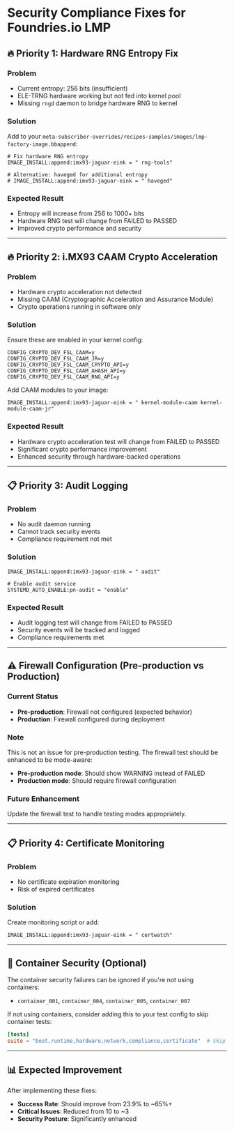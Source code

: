 # Security Compliance Fixes for Foundries.io LMP

## 🔥 Priority 1: Hardware RNG Entropy Fix

### Problem
- Current entropy: 256 bits (insufficient)
- ELE-TRNG hardware working but not fed into kernel pool
- Missing `rngd` daemon to bridge hardware RNG to kernel

### Solution
Add to your `meta-subscriber-overrides/recipes-samples/images/lmp-factory-image.bbappend`:

```bitbake
# Fix hardware RNG entropy
IMAGE_INSTALL:append:imx93-jaguar-eink = " rng-tools"

# Alternative: haveged for additional entropy
# IMAGE_INSTALL:append:imx93-jaguar-eink = " haveged"
```

### Expected Result
- Entropy will increase from 256 to 1000+ bits
- Hardware RNG test will change from FAILED to PASSED
- Improved crypto performance and security

---

## 🔥 Priority 2: i.MX93 CAAM Crypto Acceleration

### Problem
- Hardware crypto acceleration not detected
- Missing CAAM (Cryptographic Acceleration and Assurance Module)
- Crypto operations running in software only

### Solution
Ensure these are enabled in your kernel config:

```
CONFIG_CRYPTO_DEV_FSL_CAAM=y
CONFIG_CRYPTO_DEV_FSL_CAAM_JR=y
CONFIG_CRYPTO_DEV_FSL_CAAM_CRYPTO_API=y
CONFIG_CRYPTO_DEV_FSL_CAAM_AHASH_API=y
CONFIG_CRYPTO_DEV_FSL_CAAM_RNG_API=y
```

Add CAAM modules to your image:
```bitbake
IMAGE_INSTALL:append:imx93-jaguar-eink = " kernel-module-caam kernel-module-caam-jr"
```

### Expected Result
- Hardware crypto acceleration test will change from FAILED to PASSED
- Significant crypto performance improvement
- Enhanced security through hardware-backed operations

---

## 📋 Priority 3: Audit Logging

### Problem
- No audit daemon running
- Cannot track security events
- Compliance requirement not met

### Solution
```bitbake
IMAGE_INSTALL:append:imx93-jaguar-eink = " audit"

# Enable audit service
SYSTEMD_AUTO_ENABLE:pn-audit = "enable"
```

### Expected Result
- Audit logging test will change from FAILED to PASSED
- Security events will be tracked and logged
- Compliance requirements met

---

## ⚠️ Firewall Configuration (Pre-production vs Production)

### Current Status
- **Pre-production**: Firewall not configured (expected behavior)
- **Production**: Firewall configured during deployment

### Note
This is not an issue for pre-production testing. The firewall test should be enhanced to be mode-aware:
- **Pre-production mode**: Should show WARNING instead of FAILED
- **Production mode**: Should require firewall configuration

### Future Enhancement
Update the firewall test to handle testing modes appropriately.

---

## 📋 Priority 4: Certificate Monitoring

### Problem
- No certificate expiration monitoring
- Risk of expired certificates

### Solution
Create monitoring script or add:
```bitbake
IMAGE_INSTALL:append:imx93-jaguar-eink = " certwatch"
```

---

## 🚫 Container Security (Optional)

The container security failures can be ignored if you're not using containers:
- `container_001`, `container_004`, `container_005`, `container_007`

If not using containers, consider adding this to your test config to skip container tests:
```toml
[tests]
suite = "boot,runtime,hardware,network,compliance,certificate"  # Skip container tests
```

---

## 📊 Expected Improvement

After implementing these fixes:
- **Success Rate**: Should improve from 23.9% to ~65%+
- **Critical Issues**: Reduced from 10 to ~3
- **Security Posture**: Significantly enhanced
